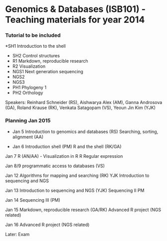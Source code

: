 Genomics & Databases (ISB101) - Teaching materials for year 2014
================================================================



### Tutorial to be included

  *SH1 Introduction to the shell
 *  SH2 Control structures
 * R1 Markdown, reproducible research
 * R2 Visualization
 * NGS1 Next generation sequencing 
 * NGS2 
 * NGS3 
 * PH1 Phylogeny 1
 * PH2 Orthology

Speakers: Reinhard Schneider (RS), Aishwarya Alex (AM), Ganna Androsova (GA), Roland Krause (RK), Venkata Satagopam (VS), Yeoun Jin Kim (YJK)

### Planning Jan 2015

 * Jan 5
Introduction to genomics and databases (RS)
Searching, sorting, alignment (AA) 

 * Jan 6
Introduction shell (PM)
R and the shell (RK/GA)

Jan 7
R  (AN/AA) - Visualization in R
R Regular expression

Jan 8/9 programmatic access to databases (VS)

Jan 12
Algorithms for mapping and searching (RK)
YJK Introduction to sequencing and NGS

Jan 13
Introduction to sequencing and NGS (YJK)
Sequencing II PM

Jan 14 Sequencing III (PM)


Jan 15 
Markdown, reproducible research (GA/RK)
Advanced R project (NGS related)

Jan 16 
Advanced R project (NGS related)

Later: Exam
